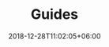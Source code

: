 ---
title: "Guides"
date: 2018-12-28T11:02:05+06:00
icon: "ti-book"
description: "Lorem ipsum dolor sit amet ipsum dolor sit amet ipsum dolor sit amet"
type : "pages"
---